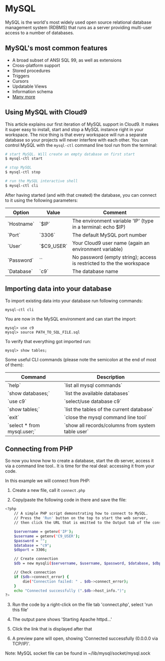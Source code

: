 # MySQL

MySQL is the world's most widely used open source relational database management system (RDBMS) that runs as a server providing multi-user access to a number of databases.

## MySQL's most common features
* A broad subset of ANSI SQL 99, as well as extensions<br/>
* Cross-platform support<br/>
* Stored procedures<br/>
* Triggers<br/>
* Cursors<br/>
* Updatable Views<br/>
* Information schema<br/>
* [Many more](http://en.wikipedia.org/wiki/MySQL)<br/>

## Using MySQL with Cloud9
This article explains our first iteration of MySQL support in Cloud9. It makes it super easy to install, start and stop a MySQL instance right in your workspace. The nice thing is that every workspace will run a separate database so your projects will never interfere with each other. You can control MySQL with the `mysql-ctl` command line tool run from the terminal:

```bash
# start MySQL. Will create an empty database on first start
$ mysql-ctl start

# stop MySQL
$ mysql-ctl stop

# run the MySQL interactive shell
$ mysql-ctl cli
```

After having started (and with that created) the database, you can connect to it using the following parameters:
<div markdown="1">
<table class="table table-striped table-bordered">
    <thead>
        <tr>
            <th>Option</td>
            <th>Value</td>
            <th>Comment</td>
        </tr>
    </thead>
    <tbody>
        <tr>
            <td>`Hostname`</td>
            <td>`$IP`</td>
            <td>The environment variable 'IP' (type in a terminal: echo $IP)</td>
        </tr>
        <tr>
            <td>`Port`</td>
            <td>`3306`</td>
            <td>The default MySQL port number</td>
        </tr>
        <tr>
            <td>`User`</td>
            <td>`$C9_USER`</td>
            <td>Your Cloud9 user name (again an environment variable)</td>
        </tr>
        <tr>
            <td>`Password`</td>
            <td>`<empty>`</td>
            <td>No password (empty string); access is restricted to the the workspace</td>
        </tr>
        <tr>
            <td>`Database`</td>
            <td>`c9`</td>
            <td>The database name</td>
        </tr>
    </tbody>
</table>
</div>

## Importing data into your database

To import existing data into your database run following commands:

    mysql-ctl cli

You are now in the MySQL environment and can start the import:

    mysql> use c9
    mysql> source PATH_TO_SQL_FILE.sql

To verify that everything got imported run:

    mysql> show tables;
    
Some useful CLI commands (please note the semicolon at the end of most of them):
<div markdown="1">
<table class="table table-striped table-bordered">
    <thead>
        <tr>
            <th>Command</td>
            <th>Description</td>
        </tr>
    </thead>
    <tbody>
        <tr>
            <td>`help`</td>
            <td>`list all mysql commands`</td>
        </tr>
        <tr>
            <td>`show databases;`</td>
            <td>`list the available databases`</td>
        </tr>
        <tr>
            <td>`use c9`</td>
            <td>`select/use database c9`</td>
        </tr>
        <tr>
            <td>`show tables;`</td>
            <td>`list the tables of the current database`</td>
        </tr>
        <tr>
            <td>`exit`</td>
            <td>`close the mysql command line tool`</td>
        </tr>
        <tr>
            <td>`select * from mysql.user;`</td>
            <td>`show all records/columns from system table user`</td>
        </tr>
    </tbody>
</table>
</div>

## Connecting from PHP

So now you know how to create a database, start the db server, access it via a 
command line tool.. It is time for the real deal: accessing it from your code.

In this example we will connect from PHP:

1. Create a new file, call it `connect.php` 

2. Copy/paste the following code in there and save the file:
```bash
<?php
    // A simple PHP script demonstrating how to connect to MySQL.
    // Press the 'Run' button on the top to start the web server,
    // then click the URL that is emitted to the Output tab of the console.

    $servername = getenv('IP');
    $username = getenv('C9_USER');
    $password = "";
    $database = "c9";
    $dbport = 3306;

    // Create connection
    $db = new mysqli($servername, $username, $password, $database, $dbport);

    // Check connection
    if ($db->connect_error) {
        die("Connection failed: " . $db->connect_error);
    } 
    echo "Connected successfully (".$db->host_info.")";
?>
```

3. Run the code by a right-click on the file tab 'connect.php', select 'run this file'

4. The output pane shows 'Starting Apache httpd...'

5. Click the link that is displayed after that

6. A preview pane will open, showing 'Connected successfully (0.0.0.0 via TCP/IP)'.


Note:
MySQL socket file can be found in ~/lib/mysql/socket/mysql.sock

<!--

Using PHPMyAdmin

PHPMyAdmin comes preinstalled on Cloud9 workspaces. You can run it in a similar fashion to how you would run it locally.

First, set up a new site entry in the Apache configuration:

````bash
ln -s /etc/phpmyadmin/apache.conf /etc/apache2/sites-enabled/phpmyadmin.conf
````

-->